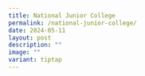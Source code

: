 ```yaml
---
title: National Junior College
permalink: /national-junior-college/
date: 2024-05-11
layout: post
description: ""
image: ""
variant: tiptap
---
```


